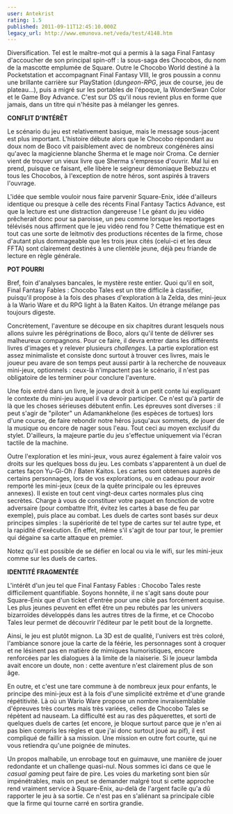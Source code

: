 ```yaml
---
user: Antekrist
rating: 1.5
published: 2011-09-11T12:45:10.000Z
legacy_url: http://www.emunova.net/veda/test/4148.htm
---
```

Diversification. Tel est le maître-mot qui a permis à la saga Final Fantasy d'accoucher de son principal spin-off : la sous-saga des Chocobos, du nom de la mascotte emplumée de Square. Outre le Chocobo World destiné à la Pocketstation et accompagnant Final Fantasy VIII, le gros poussin a connu une brillante carrière sur PlayStation (_dungeon-RPG_, jeux de course, jeu de plateau...), puis a migré sur les portables de l'époque, la WonderSwan Color et le Game Boy Advance. C'est sur DS qu'il nous revient plus en forme que jamais, dans un titre qui n'hésite pas à mélanger les genres.  

  

**CONFLIT D'INTÉRÊT**  

Le scénario du jeu est relativement basique, mais le message sous-jacent est plus important. L'histoire débute alors que le Chocobo répondant au doux nom de Boco vit paisiblement avec de nombreux congénères ainsi qu'avec la magicienne blanche Sherma et le mage noir Croma. Ce dernier vient de trouver un vieux livre que Sherma s'empresse d'ouvrir. Mal lui en prend, puisque ce faisant, elle libère le seigneur démoniaque Bebuzzu et tous les Chocobos, à l'exception de notre héros, sont aspirés à travers l'ouvrage.  

L'idée que semble vouloir nous faire parvenir Square-Enix, idée d'ailleurs identique ou presque à celle des récents Final Fantasy Tactics Advance, est que la lecture est une distraction dangereuse ! Le géant du jeu vidéo prêcherait donc pour sa paroisse, un peu comme lorsque les reportages télévisés nous affirment que le jeu vidéo rend fou ? Cette thématique est en tout cas une sorte de leitmotiv des productions récentes de la firme, chose d'autant plus dommageable que les trois jeux cités (celui-ci et les deux FFTA) sont clairement destinés à une clientèle jeune, déjà peu friande de lecture en règle générale.  

  

**POT POURRI**  

Bref, foin d'analyses bancales, le mystère reste entier. Quoi qu'il en soit, Final Fantasy Fables : Chocobo Tales est un titre difficile à classifier, puisqu'il propose à la fois des phases d'exploration à la Zelda, des mini-jeux à la Wario Ware et du RPG light à la Baten Kaitos. Un étrange mélange pas toujours digeste.  

Concrètement, l'aventure se découpe en six chapitres durant lesquels nous allons suivre les pérégrinations de Boco, alors qu'il tente de délivrer ses malheureux compagnons. Pour ce faire, il devra entrer dans les différents livres d'images et y relever plusieurs _challenges_. La partie exploration est assez minimaliste et consiste donc surtout à trouver ces livres, mais le joueur peu avare de son temps peut aussi partir à la recherche de nouveaux mini-jeux, optionnels : ceux-là n'impactent pas le scénario, il n'est pas obligatoire de les terminer pour conclure l'aventure.  

Une fois entré dans un livre, le joueur a droit à un petit conte lui expliquant le contexte du mini-jeu auquel il va devoir participer. Ce n'est qu'à partir de là que les choses sérieuses débutent enfin. Les épreuves sont diverses : il peut s'agir de "piloter" un Adamankhelone (les espèces de tortues) lors d'une course, de faire rebondir notre héros jusqu'aux sommets, de jouer de la musique ou encore de nager sous l'eau. Tout ceci au moyen exclusif du stylet. D'ailleurs, la majeure partie du jeu s'effectue uniquement via l'écran tactile de la machine.  

Outre l'exploration et les mini-jeux, vous aurez également à faire valoir vos droits sur les quelques boss du jeu. Les combats s'apparentent à un duel de cartes façon Yu-Gi-Oh / Baten Kaitos. Les cartes sont obtenues auprès de certains personnages, lors de vos explorations, ou en cadeau pour avoir remporté les mini-jeux (ceux de la quête principale ou les épreuves annexes). Il existe en tout cent vingt-deux cartes normales plus cinq secrètes. Charge à vous de constituer votre paquet en fonction de votre adversaire (pour combattre Ifrit, évitez les cartes à base de feu par exemple), puis place au combat. Les duels de cartes sont basés sur deux principes simples : la supériorité de tel type de cartes sur tel autre type, et la rapidité d'exécution. En effet, même s'il s'agit de tour par tour, le premier qui dégaine sa carte attaque en premier.  

Notez qu'il est possible de se défier en local ou via le wifi, sur les mini-jeux comme sur les duels de cartes.  

  

**IDENTITÉ FRAGMENTÉE**  

L'intérêt d'un jeu tel que Final Fantasy Fables : Chocobo Tales reste difficilement quantifiable. Soyons honnête, il ne s'agit sans doute pour Square-Enix que d'un ticket d'entrée pour une cible pas forcément acquise. Les plus jeunes peuvent en effet être un peu rebutés par les univers bizarroïdes développés dans les autres titres de la firme, et ce Chocobo Tales leur permet de découvrir l'éditeur par le petit bout de la lorgnette.  

Ainsi, le jeu est plutôt mignon. La 3D est de qualité, l'univers est très coloré, l'ambiance sonore joue la carte de la féérie, les personnages sont à croquer et ne lésinent pas en matière de mimiques humoristiques, encore renforcées par les dialogues à la limite de la niaiserie. Si le joueur lambda avait encore un doute, non : cette aventure n'est clairement plus de son âge.  

En outre, et c'est une tare commune à de nombreux jeux pour enfants, le principe des mini-jeux est à la fois d'une simplicité extrême et d'une grande répétitivité. Là où un Wario Ware propose un nombre invraisemblable d'épreuves très courtes mais très variées, celles de Chocobo Tales se répètent ad nauseam. La difficulté est au ras des pâquerettes, et sorti de quelques duels de cartes (et encore, je bloque surtout parce que je n'en ai pas bien compris les règles et que j'ai donc surtout joué au pif), il est compliqué de faillir à sa mission. Une mission en outre fort courte, qui ne vous retiendra qu'une poignée de minutes.  

Un propos malhabile, un enrobage tout en guimauve, une manière de jouer redondante et un challenge quasi-nul. Nous sommes ici dans ce que le _casual gaming_ peut faire de pire. Les voies du marketing sont bien sûr impénétrables, mais on peut se demander malgré tout si cette approche rend vraiment service à Square-Enix, au-delà de l'argent facile qu'a dû rapporter le jeu à sa sortie. Ce n'est pas en s'aliénant sa principale cible que la firme qui tourne carré en sortira grandie.